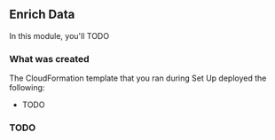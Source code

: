 ## Enrich Data

In this module, you'll TODO

### What was created

The CloudFormation template that you ran during Set Up deployed the following:

* TODO

### TODO